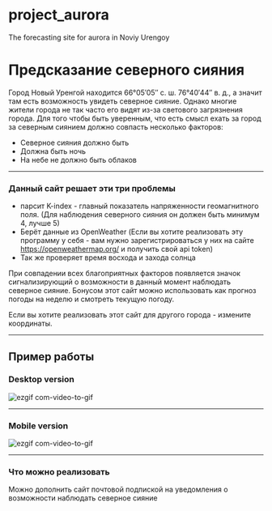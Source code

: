 # project_aurora
The forecasting site for  aurora in Noviy Urengoy

# Предсказание северного сияния

Город Новый Уренгой находится 66°05′05″ с. ш. 76°40′44″ в. д., а значит там есть возможность увидеть северное сияние. Однако многие жители города не так часто его видят из-за светового загрязнения города. Для того чтобы быть уверенным, что есть смысл ехать за город за северным сиянием должно совпасть несколько факторов:
- Северное сияния должно быть 
- Должна быть ночь
- На небе не должно быть облаков

---

### Данный сайт решает эти три проблемы  

- парсит K-index - главный показатель напряженности геомагнитного поля. (Для наблюдения северного сияния он должен быть минимум 4, лучше 5)
- Берёт данные из OpenWeather (Если вы хотите реализовать эту программу у себя - вам нужно зарегистрироваться у них на сайте https://openweathermap.org/ и получить свой api token)
- Так же проверяет время восхода и захода солнца

При совпадении всех благоприятных факторов появляется значок сигнализирующий о возможности в данный момент наблюдать северное сияние. 
Бонусом этот сайт можно использовать как прогноз погоды на неделю и смотреть текущую погоду.

Если вы хотите реализовать этот сайт для другого города - измените координаты. 

---

## Пример работы

### Desktop version

![ezgif com-video-to-gif](https://github.com/Rost-Korol/project_aurora/assets/91683515/741f1d2c-17ca-449b-8d3b-53a7d687af5c)

---

### Mobile version

![ezgif com-video-to-gif](https://github.com/Rost-Korol/project_aurora/assets/91683515/84ef5c7a-7b89-4e92-97ba-c520f1c1d34b)

---

### Что можно реализовать 

Можно дополнить сайт почтовой подпиской на уведомления о возможности наблюдать северное сияние









